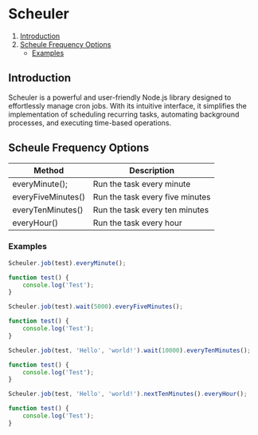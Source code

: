 # Scheuler

1. [Introduction](#introduction)
2. [Scheule Frequency Options](#scheule-frequency-options)
    - [Examples](#examples)

## Introduction
Scheuler is a powerful and user-friendly Node.js library designed to effortlessly manage cron jobs. With its intuitive interface,
it simplifies the implementation of scheduling recurring tasks, automating background processes, and executing time-based
operations.

## Scheule Frequency Options

| Method             | Description                     |
|--------------------|---------------------------------|
| everyMinute();     | Run the task every minute       |
| everyFiveMinutes() | Run the task every five minutes |
| everyTenMinutes()  | Run the task every ten minutes  |
| everyHour()        | Run the task every hour         |

### Examples
```js
Scheuler.job(test).everyMinute();

function test() {
    console.log('Test');
}
```

```js
Scheuler.job(test).wait(5000).everyFiveMinutes();

function test() {
    console.log('Test');
}
```

```js
Scheuler.job(test, 'Hello', 'world!').wait(10000).everyTenMinutes();

function test() {
    console.log('Test');
}
```

```js
Scheuler.job(test, 'Hello', 'world!').nextTenMinutes().everyHour();

function test() {
    console.log('Test');
}
```